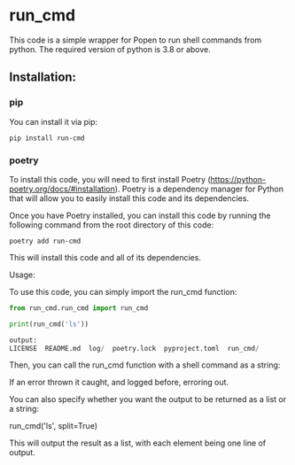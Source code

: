 # run_cmd

This code is a simple wrapper for Popen to run shell commands from python. The required version of python is 3.8 or above.

## Installation:

### pip

You can install it via pip:

```
pip install run-cmd
```
### poetry

To install this code, you will need to first install Poetry (https://python-poetry.org/docs/#installation). Poetry is a dependency manager for Python that will allow you to easily install this code and its dependencies.

Once you have Poetry installed, you can install this code by running the following command from the root directory of this code:

```
poetry add run-cmd
```

This will install this code and all of its dependencies.

Usage:

To use this code, you can simply import the run_cmd function:

```python
from run_cmd.run_cmd import run_cmd

print(run_cmd('ls'))

output:
LICENSE  README.md  log/  poetry.lock  pyproject.toml  run_cmd/
```

Then, you can call the run_cmd function with a shell command as a string:


If an error thrown it caught, and logged before, erroring out.

You can also specify whether you want the output to be returned as a list or a string:

run_cmd('ls', split=True)

This will output the result as a list, with each element being one line of output.